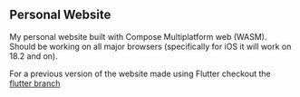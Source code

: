 ## Personal Website

My personal website built with Compose Multiplatform web (WASM). Should be working on all major browsers (specifically for iOS it will work on 18.2 and on).

For a previous version of the website made using Flutter checkout the [flutter branch](https://github.com/loukwn/loukwn-me/tree/flutter)
